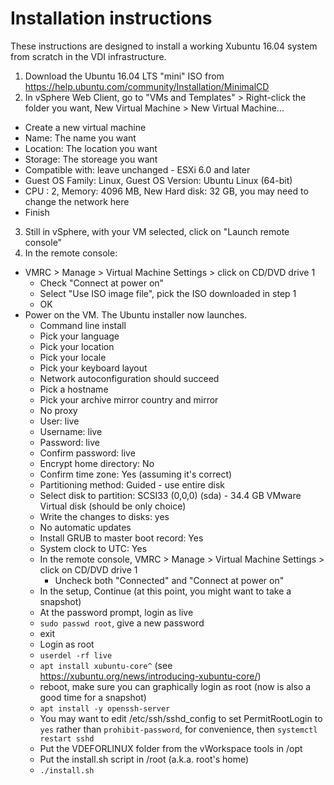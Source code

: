 # Installation instructions

These instructions are designed to install a working Xubuntu 16.04 system from scratch in the VDI infrastructure.

1. Download the Ubuntu 16.04 LTS "mini" ISO from https://help.ubuntu.com/community/Installation/MinimalCD
2. In vSphere Web Client, go to "VMs and Templates" > Right-click the folder you want, New Virtual Machine > New Virtual Machine...
 - Create a new virtual machine
 - Name: The name you want
 - Location: The location you want
 - Storage: The storeage you want
 - Compatible with: leave unchanged - ESXi 6.0 and later
 - Guest OS Family: Linux, Guest OS Version: Ubuntu Linux (64-bit)
 - CPU : 2, Memory: 4096 MB, New Hard disk: 32 GB, you may need to change the network here
 - Finish
3. Still in vSphere, with your VM selected, click on "Launch remote console"
4. In the remote console:
 - VMRC > Manage > Virtual Machine Settings > click on CD/DVD drive 1
   - Check "Connect at power on"
   - Select "Use ISO image file", pick the ISO downloaded in step 1
   - OK
 - Power on the VM. The Ubuntu installer now launches.
   - Command line install
   - Pick your language
   - Pick your location
   - Pick your locale
   - Pick your keyboard layout
   - Network autoconfiguration should succeed
   - Pick a hostname
   - Pick your archive mirror country and mirror
   - No proxy
   - User: live
   - Username: live
   - Password: live
   - Confirm password: live
   - Encrypt home directory: No
   - Confirm time zone: Yes (assuming it's correct)
   - Partitioning method: Guided - use entire disk
   - Select disk to partition: SCSI33 (0,0,0) (sda) - 34.4 GB VMware Virtual disk  (should be only choice)
   - Write the changes to disks: yes
   - No automatic updates
   - Install GRUB to master boot record: Yes
   - System clock to UTC: Yes
   - In the remote console, VMRC > Manage > Virtual Machine Settings > click on CD/DVD drive 1
     - Uncheck both "Connected" and "Connect at power on"
   - In the setup, Continue
(at this point, you might want to take a snapshot)
   - At the password prompt, login as live
   - `sudo passwd root`, give a new password
   - exit
   - Login as root
   - `userdel -rf live`
   - `apt install xubuntu-core^` (see https://xubuntu.org/news/introducing-xubuntu-core/)
   - reboot, make sure you can graphically login as root
(now is also a good time for a snapshot)
   - `apt install -y openssh-server`
   - You may want to edit /etc/ssh/sshd_config to set PermitRootLogin to `yes` rather than `prohibit-password`, for convenience, then `systemctl restart sshd`
   - Put the VDEFORLINUX folder from the vWorkspace tools in /opt
   - Put the install.sh script in /root (a.k.a. root's home)
   - `./install.sh`
